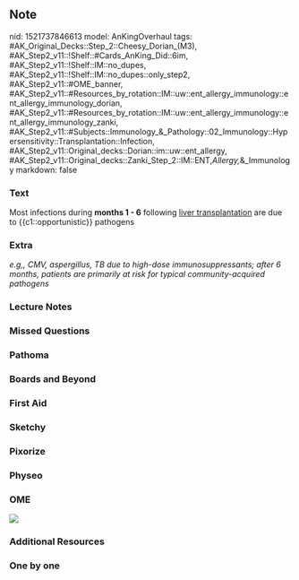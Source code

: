 ## Note
nid: 1521737846613
model: AnKingOverhaul
tags: #AK_Original_Decks::Step_2::Cheesy_Dorian_(M3), #AK_Step2_v11::!Shelf::#Cards_AnKing_Did::6im, #AK_Step2_v11::!Shelf::IM::no_dupes, #AK_Step2_v11::!Shelf::IM::no_dupes::only_step2, #AK_Step2_v11::#OME_banner, #AK_Step2_v11::#Resources_by_rotation::IM::uw::ent_allergy_immunology::ent_allergy_immunology_dorian, #AK_Step2_v11::#Resources_by_rotation::IM::uw::ent_allergy_immunology::ent_allergy_immunology_zanki, #AK_Step2_v11::#Subjects::Immunology_&_Pathology::02_Immunology::Hypersensitivity::Transplantation::Infection, #AK_Step2_v11::Original_decks::Dorian::im::uw::ent_allergy, #AK_Step2_v11::Original_decks::Zanki_Step_2::IM::ENT,_Allergy,_&_Immunology
markdown: false

### Text
Most infections during <b>months 1 - 6</b> following <u>liver
transplantation</u> are due to {{c1::opportunistic}} pathogens

### Extra
<i>e.g,, CMV, aspergillus, TB due to high-dose immunosuppressants;
after 6 months, patients are primarily at risk for typical
community-acquired pathogens</i>

### Lecture Notes


### Missed Questions


### Pathoma


### Boards and Beyond


### First Aid


### Sketchy


### Pixorize


### Physeo


### OME
<div class="ome-widget">
  <a href="https://onlinemeded.org?ref=anki"><img src=
  "_OME_AnkiFlashcards_General_7.png"></a>
</div>

### Additional Resources


### One by one

